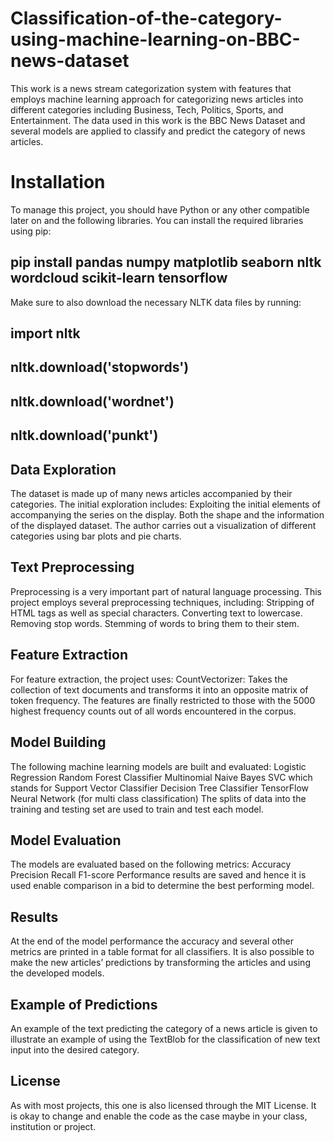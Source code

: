 # Classification-of-the-category-using-machine-learning-on-BBC-news-dataset

This work is a news stream categorization system with features that employs machine learning approach for categorizing news articles into different categories including Business, Tech, Politics, Sports, and Entertainment. The data used in this work is the BBC News Dataset and several models are applied to classify and predict the category of news articles.

# Installation
To manage this project, you should have Python or any other compatible later on and the following libraries. You can install the required libraries using pip:
## pip install pandas numpy matplotlib seaborn nltk wordcloud scikit-learn tensorflow
Make sure to also download the necessary NLTK data files by running:
## import nltk
## nltk.download('stopwords')
## nltk.download('wordnet')
## nltk.download('punkt')


## Data Exploration
The dataset is made up of many news articles accompanied by their categories. The initial exploration includes:
Exploiting the initial elements of accompanying the series on the display.
Both the shape and the information of the displayed dataset.
The author carries out a visualization of different categories using bar plots and pie charts.

## Text Preprocessing
Preprocessing is a very important part of natural language processing. This project employs several preprocessing techniques, including:
Stripping of HTML tags as well as special characters.
Converting text to lowercase.
Removing stop words.
Stemming of words to bring them to their stem.

## Feature Extraction
For feature extraction, the project uses:
CountVectorizer: Takes the collection of text documents and transforms it into an opposite matrix of token frequency.
The features are finally restricted to those with the 5000 highest frequency counts out of all words encountered in the corpus.

## Model Building
The following machine learning models are built and evaluated:
Logistic Regression
Random Forest Classifier
Multinomial Naive Bayes
SVC which stands for Support Vector Classifier
Decision Tree Classifier
TensorFlow Neural Network (for multi class classification)
The splits of data into the training and testing set are used to train and test each model.

## Model Evaluation
The models are evaluated based on the following metrics:
Accuracy
Precision
Recall
F1-score
Performance results are saved and hence it is used enable comparison in a bid to determine the best performing model.

## Results
At the end of the model performance the accuracy and several other metrics are printed in a table format for all classifiers. It is also possible to make the new articles’ predictions by transforming the articles and using the developed models.

## Example of Predictions
An example of the text predicting the category of a news article is given to illustrate an example of using the TextBlob for the classification of new text input into the desired category.

## License
As with most projects, this one is also licensed through the MIT License. It is okay to change and enable the code as the case maybe in your class, institution or project.
